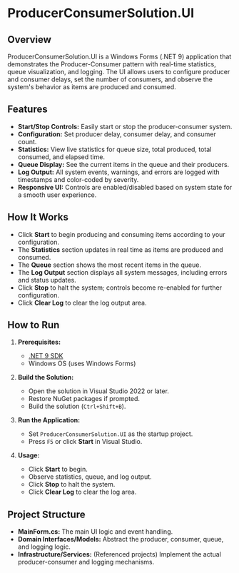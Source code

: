 # ProducerConsumerSolution.UI

## Overview

ProducerConsumerSolution.UI is a Windows Forms (.NET 9) application that demonstrates the Producer-Consumer pattern with real-time statistics, queue visualization, and logging. The UI allows users to configure producer and consumer delays, set the number of consumers, and observe the system's behavior as items are produced and consumed.

## Features

- **Start/Stop Controls:** Easily start or stop the producer-consumer system.
- **Configuration:** Set producer delay, consumer delay, and consumer count.
- **Statistics:** View live statistics for queue size, total produced, total consumed, and elapsed time.
- **Queue Display:** See the current items in the queue and their producers.
- **Log Output:** All system events, warnings, and errors are logged with timestamps and color-coded by severity.
- **Responsive UI:** Controls are enabled/disabled based on system state for a smooth user experience.

## How It Works

- Click **Start** to begin producing and consuming items according to your configuration.
- The **Statistics** section updates in real time as items are produced and consumed.
- The **Queue** section shows the most recent items in the queue.
- The **Log Output** section displays all system messages, including errors and status updates.
- Click **Stop** to halt the system; controls become re-enabled for further configuration.
- Click **Clear Log** to clear the log output area.

## How to Run

1. **Prerequisites:**
   - [.NET 9 SDK](https://dotnet.microsoft.com/download/dotnet/9.0)
   - Windows OS (uses Windows Forms)

2. **Build the Solution:**
   - Open the solution in Visual Studio 2022 or later.
   - Restore NuGet packages if prompted.
   - Build the solution (`Ctrl+Shift+B`).

3. **Run the Application:**
   - Set `ProducerConsumerSolution.UI` as the startup project.
   - Press `F5` or click **Start** in Visual Studio.

4. **Usage:**
   - Click **Start** to begin.
   - Observe statistics, queue, and log output.
   - Click **Stop** to halt the system.
   - Click **Clear Log** to clear the log area.

## Project Structure

- **MainForm.cs:** The main UI logic and event handling.
- **Domain Interfaces/Models:** Abstract the producer, consumer, queue, and logging logic.
- **Infrastructure/Services:** (Referenced projects) Implement the actual producer-consumer and logging mechanisms.



